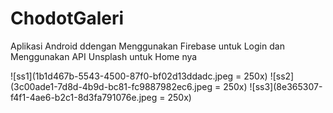 # ChodotGaleri
Aplikasi Android ddengan Menggunakan Firebase untuk Login 
dan Menggunakan API Unsplash untuk Home nya


![ss1](1b1d467b-5543-4500-87f0-bf02d13ddadc.jpeg = 250x)
![ss2](3c00ade1-7d8d-4b9d-bc81-fc9887982ec6.jpeg = 250x)
![ss3](8e365307-f4f1-4ae6-b2c1-8d3fa791076e.jpeg = 250x)

